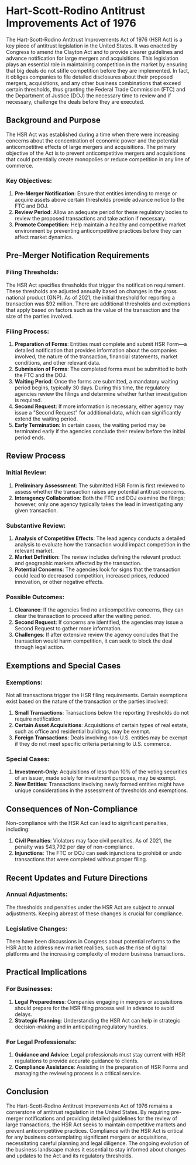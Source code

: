 # Hart-Scott-Rodino Antitrust Improvements Act of 1976

The Hart-Scott-Rodino Antitrust Improvements Act of 1976 (HSR Act) is a key piece of antitrust legislation in the United States. It was enacted by Congress to amend the Clayton Act and to provide clearer guidelines and advance notification for large mergers and acquisitions. This legislation plays an essential role in maintaining competition in the market by ensuring that big deals do not stifle competition before they are implemented. In fact, it obliges companies to file detailed disclosures about their proposed mergers, acquisitions, and any other business combinations that exceed certain thresholds, thus granting the Federal Trade Commission (FTC) and the Department of Justice (DOJ) the necessary time to review and if necessary, challenge the deals before they are executed.

## Background and Purpose

The HSR Act was established during a time when there were increasing concerns about the concentration of economic power and the potential anticompetitive effects of large mergers and acquisitions. The primary objective of the Act is to prevent anticompetitive mergers and acquisitions that could potentially create monopolies or reduce competition in any line of commerce.

### Key Objectives:
1. **Pre-Merger Notification**: Ensure that entities intending to merge or acquire assets above certain thresholds provide advance notice to the FTC and DOJ.
2. **Review Period**: Allow an adequate period for these regulatory bodies to review the proposed transactions and take action if necessary.
3. **Promote Competition**: Help maintain a healthy and competitive market environment by preventing anticompetitive practices before they can affect market dynamics.

## Pre-Merger Notification Requirements

### Filing Thresholds:

The HSR Act specifies thresholds that trigger the notification requirement. These thresholds are adjusted annually based on changes in the gross national product (GNP). As of 2021, the initial threshold for reporting a transaction was $92 million. There are additional thresholds and exemptions that apply based on factors such as the value of the transaction and the size of the parties involved.

### Filing Process:

1. **Preparation of Forms**: Entities must complete and submit HSR Form—a detailed notification that provides information about the companies involved, the nature of the transaction, financial statements, market conditions, and other relevant data.
2. **Submission of Forms**: The completed forms must be submitted to both the FTC and the DOJ.
3. **Waiting Period**: Once the forms are submitted, a mandatory waiting period begins, typically 30 days. During this time, the regulatory agencies review the filings and determine whether further investigation is required.
4. **Second Request**: If more information is necessary, either agency may issue a "Second Request" for additional data, which can significantly extend the waiting period.
5. **Early Termination**: In certain cases, the waiting period may be terminated early if the agencies conclude their review before the initial period ends.

## Review Process

### Initial Review:

1. **Preliminary Assessment**: The submitted HSR Form is first reviewed to assess whether the transaction raises any potential antitrust concerns.
2. **Interagency Collaboration**: Both the FTC and DOJ examine the filings; however, only one agency typically takes the lead in investigating any given transaction.

### Substantive Review:

1. **Analysis of Competitive Effects**: The lead agency conducts a detailed analysis to evaluate how the transaction would impact competition in the relevant market.
2. **Market Definition**: The review includes defining the relevant product and geographic markets affected by the transaction.
3. **Potential Concerns**: The agencies look for signs that the transaction could lead to decreased competition, increased prices, reduced innovation, or other negative effects.

### Possible Outcomes:

1. **Clearance**: If the agencies find no anticompetitive concerns, they can clear the transaction to proceed after the waiting period.
2. **Second Request**: If concerns are identified, the agencies may issue a Second Request to gather more information.
3. **Challenges**: If after extensive review the agency concludes that the transaction would harm competition, it can seek to block the deal through legal action.

## Exemptions and Special Cases

### Exemptions:

Not all transactions trigger the HSR filing requirements. Certain exemptions exist based on the nature of the transaction or the parties involved:

1. **Small Transactions**: Transactions below the reporting thresholds do not require notification.
2. **Certain Asset Acquisitions**: Acquisitions of certain types of real estate, such as office and residential buildings, may be exempt.
3. **Foreign Transactions**: Deals involving non-U.S. entities may be exempt if they do not meet specific criteria pertaining to U.S. commerce.

### Special Cases:

1. **Investment-Only**: Acquisitions of less than 10% of the voting securities of an issuer, made solely for investment purposes, may be exempt.
2. **New Entities**: Transactions involving newly formed entities might have unique considerations in the assessment of thresholds and exemptions.

## Consequences of Non-Compliance

Non-compliance with the HSR Act can lead to significant penalties, including:

1. **Civil Penalties**: Violators may face civil penalties. As of 2021, the penalty was $43,792 per day of non-compliance.
2. **Injunctions**: The FTC or DOJ can seek injunctions to prohibit or undo transactions that were completed without proper filing.

## Recent Updates and Future Directions

### Annual Adjustments:

The thresholds and penalties under the HSR Act are subject to annual adjustments. Keeping abreast of these changes is crucial for compliance.

### Legislative Changes:

There have been discussions in Congress about potential reforms to the HSR Act to address new market realities, such as the rise of digital platforms and the increasing complexity of modern business transactions.

## Practical Implications

### For Businesses:

1. **Legal Preparedness**: Companies engaging in mergers or acquisitions should prepare for the HSR filing process well in advance to avoid delays.
2. **Strategic Planning**: Understanding the HSR Act can help in strategic decision-making and in anticipating regulatory hurdles.

### For Legal Professionals:

1. **Guidance and Advice**: Legal professionals must stay current with HSR regulations to provide accurate guidance to clients.
2. **Compliance Assistance**: Assisting in the preparation of HSR Forms and managing the reviewing process is a critical service.

## Conclusion

The Hart-Scott-Rodino Antitrust Improvements Act of 1976 remains a cornerstone of antitrust regulation in the United States. By requiring pre-merger notifications and providing detailed guidelines for the review of large transactions, the HSR Act seeks to maintain competitive markets and prevent anticompetitive practices. Compliance with the HSR Act is critical for any business contemplating significant mergers or acquisitions, necessitating careful planning and legal diligence. The ongoing evolution of the business landscape makes it essential to stay informed about changes and updates to the Act and its regulatory thresholds.